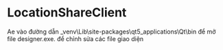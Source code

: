 # LocationShareClient
Ae vào đường dẫn _venv\Lib\site-packages\qt5_applications\Qt\bin để mở file designer.exe.  để chỉnh sửa các file giao diện
